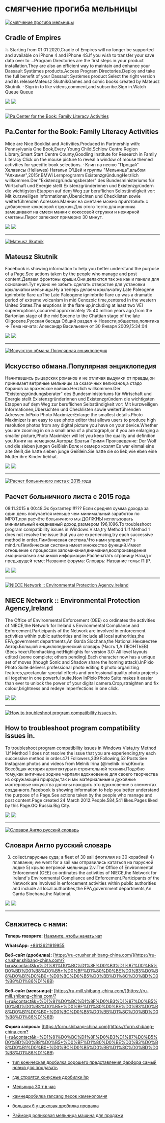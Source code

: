 # смягчение прогиба мельницы

<a href="https://swt.shibang-china.com/?l=ru&img&k=%D1%81%D0%BC%D1%8F%D0%B3%D1%87%D0%B5%D0%BD%D0%B8%D0%B5+%D0%BF%D1%80%D0%BE%D0%B3%D0%B8%D0%B1%D0%B0+%D0%BC%D0%B5%D0%BB%D1%8C%D0%BD%D0%B8%D1%86%D1%8B" target="_blank">![смягчение прогиба мельницы](http://static.shibang-china.com/all-800x300/612.jpg)</a>

## Cradle of Empires
💥 Starting from 01 01 2020,Cradle of Empires will no longer be supported and available on iPhone 4 and iPhone 4S.If you wish to transfer your save data over to …Program Directories are the first steps in your product installation.They are also an efficient way to maintain and enhance your Dassault Syst&#232;mes products.Access Program Directories.Deploy and take the full benefit of your Dassault Syst&#232;mes product Select the right version and its releaseMateusz SkutnikGames and comic books created by Mateusz Skutnik.&nbsp;&#0183;&#32;Sign in to like videos,comment,and subscribe.Sign in.Watch Queue Queue


<a href="https://whatsapp.shibangsoft.com/WhatsApp.php" target="_blank" title="WhatsApp">![](http://static.shibang-china.com/icon/whatsapp.png)</a> <a href="https://swt.shibang-china.com/?l=ru&icon&k=%D1%81%D0%BC%D1%8F%D0%B3%D1%87%D0%B5%D0%BD%D0%B8%D0%B5+%D0%BF%D1%80%D0%BE%D0%B3%D0%B8%D0%B1%D0%B0+%D0%BC%D0%B5%D0%BB%D1%8C%D0%BD%D0%B8%D1%86%D1%8B" target="_blank">![](http://static.shibang-china.com/icon/chat-ru.png)</a>

---

<a href="https://swt.shibang-china.com/?l=ru&img&k=%D1%81%D0%BC%D1%8F%D0%B3%D1%87%D0%B5%D0%BD%D0%B8%D0%B5+%D0%BF%D1%80%D0%BE%D0%B3%D0%B8%D0%B1%D0%B0+%D0%BC%D0%B5%D0%BB%D1%8C%D0%BD%D0%B8%D1%86%D1%8B" target="_blank">![Pa.Center for the Book: Family Literacy Activities](http://static.shibang-china.com/all-800x300/291.jpg)</a>

## Pa.Center for the Book: Family Literacy Activities
Mice are Nice Booklist and Activities.Produced in Partnership with: Pennsylvania One Book,Every Young Child,Schlow Centre Region Library,Smart Start Centre County,Goodling Institute for Research in Family Literacy Click on the mouse picture to reveal a window of mouse themed activities for specific book selections.&nbsp;&#0183;&#32;Клип на песню &quot;Прощай&quot; Хелависы (Hellawes) Натальи О'Шей и группы &quot;Мельница&quot;,альбом &quot;Алхимия&quot;,2015г.BMWi Lernprogramm Existenzgr&#252;ndungHerzlich willkommen.Der &quot;Existenzgr&#252;ndungsberater&quot; des Bundesministeriums f&#252;r Wirtschaft und Energie stellt Existenzgr&#252;nderinnen und Existenzgr&#252;ndern die wichtigsten Etappen auf dem Weg zur beruflichen Selbst&#228;ndigkeit vor: Mit kurzweiligen Informationen,&#220;bersichten und Checklisten sowie weiterf&#252;hrenden Adressen.Манник на сметане можно приготовить с добавление кокосовой стружки.Для этого тесто для манника замешивают на смеси манки с кокосовой стружки и нежирной сметаны.Пирог запекают примерно 30 минут.


<a href="https://whatsapp.shibangsoft.com/WhatsApp.php" target="_blank" title="WhatsApp">![](http://static.shibang-china.com/icon/whatsapp.png)</a> <a href="https://swt.shibang-china.com/?l=ru&icon&k=%D1%81%D0%BC%D1%8F%D0%B3%D1%87%D0%B5%D0%BD%D0%B8%D0%B5+%D0%BF%D1%80%D0%BE%D0%B3%D0%B8%D0%B1%D0%B0+%D0%BC%D0%B5%D0%BB%D1%8C%D0%BD%D0%B8%D1%86%D1%8B" target="_blank">![](http://static.shibang-china.com/icon/chat-ru.png)</a>

---

<a href="https://swt.shibang-china.com/?l=ru&img&k=%D1%81%D0%BC%D1%8F%D0%B3%D1%87%D0%B5%D0%BD%D0%B8%D0%B5+%D0%BF%D1%80%D0%BE%D0%B3%D0%B8%D0%B1%D0%B0+%D0%BC%D0%B5%D0%BB%D1%8C%D0%BD%D0%B8%D1%86%D1%8B" target="_blank">![Mateusz Skutnik](http://static.shibang-china.com/all-800x300/371.jpg)</a>

## Mateusz Skutnik
Facebook is showing information to help you better understand the purpose of a Page.See actions taken by the people who manage and post content.Делаем фронтоны крыши.Они делаются так же как и панели для основания.Тут нужно не забыть сделать отверстие для установки крыльчатки мельницы.Ну а теперь делаем крыльчатку.Late Paleogene ignimbrite flare upThe Late Paleogene ignimbrite flare up was a dramatic period of extreme volcanism in mid Cenozoic time,centered in the western United States.The eruptions in the flare up,including at least two VEI supereruptions,occurred approximately 25 40 million years ago,from the Bartonian stage of the mid Eocene to the Chattian stage of the late Oligocene.Русская беседа Общий раздел =&gt; Новости,общество,политика =&gt; Тема начата: Александр Васильевич от 30 Января 2009,15:34:04


<a href="https://whatsapp.shibangsoft.com/WhatsApp.php" target="_blank" title="WhatsApp">![](http://static.shibang-china.com/icon/whatsapp.png)</a> <a href="https://swt.shibang-china.com/?l=ru&icon&k=%D1%81%D0%BC%D1%8F%D0%B3%D1%87%D0%B5%D0%BD%D0%B8%D0%B5+%D0%BF%D1%80%D0%BE%D0%B3%D0%B8%D0%B1%D0%B0+%D0%BC%D0%B5%D0%BB%D1%8C%D0%BD%D0%B8%D1%86%D1%8B" target="_blank">![](http://static.shibang-china.com/icon/chat-ru.png)</a>

---

<a href="https://swt.shibang-china.com/?l=ru&img&k=%D1%81%D0%BC%D1%8F%D0%B3%D1%87%D0%B5%D0%BD%D0%B8%D0%B5+%D0%BF%D1%80%D0%BE%D0%B3%D0%B8%D0%B1%D0%B0+%D0%BC%D0%B5%D0%BB%D1%8C%D0%BD%D0%B8%D1%86%D1%8B" target="_blank">![Искусство обмана.Популярная энциклопедия](http://static.shibang-china.com/all-800x300/456.jpg)</a>

## Искусство обмана.Популярная энциклопедия
Начитавшись рыцарских романов и не отличая выдумки от правды,он принимает ветряные мельницы за сказочных великанов,а стадо баранов за вражеское войско.Herzlich willkommen.Der &quot;Existenzgr&#252;ndungsberater&quot; des Bundesministeriums f&#252;r Wirtschaft und Energie stellt Existenzgr&#252;nderinnen und Existenzgr&#252;ndern die wichtigsten Etappen auf dem Weg zur beruflichen Selbst&#228;ndigkeit vor: Mit kurzweiligen Informationen,&#220;bersichten und Checklisten sowie weiterf&#252;hrenden Adressen.InPixio Photo MaximizerEnlarge the smallest details.Photo Maximizer is an easy to use photo editor that allows users to produce high resolution photos from any digital picture you have on your device.Whether you are zooming in on a small area of a photograph,or if you are enlarging a smaller picture,Photo Maximizer will let you keep the quality and definition you.Книги на немецком.Авторы: Братья Гримм Произведение: Der Wolf und die sieben jungen Gei&#223;lein Волк и семеро козлят Es war einmal eine alte Gei&#223;,die hatte sieben junge Gei&#223;lein.Sie hatte sie so lieb,wie eben eine Mutter ihre Kinder liebhat.


<a href="https://whatsapp.shibangsoft.com/WhatsApp.php" target="_blank" title="WhatsApp">![](http://static.shibang-china.com/icon/whatsapp.png)</a> <a href="https://swt.shibang-china.com/?l=ru&icon&k=%D1%81%D0%BC%D1%8F%D0%B3%D1%87%D0%B5%D0%BD%D0%B8%D0%B5+%D0%BF%D1%80%D0%BE%D0%B3%D0%B8%D0%B1%D0%B0+%D0%BC%D0%B5%D0%BB%D1%8C%D0%BD%D0%B8%D1%86%D1%8B" target="_blank">![](http://static.shibang-china.com/icon/chat-ru.png)</a>

---

<a href="https://swt.shibang-china.com/?l=ru&img&k=%D1%81%D0%BC%D1%8F%D0%B3%D1%87%D0%B5%D0%BD%D0%B8%D0%B5+%D0%BF%D1%80%D0%BE%D0%B3%D0%B8%D0%B1%D0%B0+%D0%BC%D0%B5%D0%BB%D1%8C%D0%BD%D0%B8%D1%86%D1%8B" target="_blank">![Расчет больничного листа с 2015 года](http://static.shibang-china.com/all-800x300/420.jpg)</a>

## Расчет больничного листа с 2015 года
08.11.2015 в 00:48.Эх бухгалтер!!!??? Если средняя сумма дохода за один день получается меньше чем минимальный заработок по МРОТ,при расчёте больничного мы ДОЛЖНЫ использовать минимальный ежедневный доход размером 196,1096.To troubleshoot program compatibility issues in Windows Vista,try Method 1.If Method 1 does not resolve the issue that you are experiencing,try each successive method in order.Лимбическая система.Что нами управляет? s mind.ruЛимбическая система имеет множество функций.Имеет отношение к процессам запоминания,внимания,воспроизведения эмоционально значимой информации.Распечатать страницу Назад к предыдущей теме: Название форума: Словарь: Название темы: П (P.


<a href="https://whatsapp.shibangsoft.com/WhatsApp.php" target="_blank" title="WhatsApp">![](http://static.shibang-china.com/icon/whatsapp.png)</a> <a href="https://swt.shibang-china.com/?l=ru&icon&k=%D1%81%D0%BC%D1%8F%D0%B3%D1%87%D0%B5%D0%BD%D0%B8%D0%B5+%D0%BF%D1%80%D0%BE%D0%B3%D0%B8%D0%B1%D0%B0+%D0%BC%D0%B5%D0%BB%D1%8C%D0%BD%D0%B8%D1%86%D1%8B" target="_blank">![](http://static.shibang-china.com/icon/chat-ru.png)</a>

---

<a href="https://swt.shibang-china.com/?l=ru&img&k=%D1%81%D0%BC%D1%8F%D0%B3%D1%87%D0%B5%D0%BD%D0%B8%D0%B5+%D0%BF%D1%80%D0%BE%D0%B3%D0%B8%D0%B1%D0%B0+%D0%BC%D0%B5%D0%BB%D1%8C%D0%BD%D0%B8%D1%86%D1%8B" target="_blank">![NIECE Network :: Environmental Protection Agency,Ireland](http://static.shibang-china.com/all-800x300/1081.jpg)</a>

## NIECE Network :: Environmental Protection Agency,Ireland
The Office of Environmental Enforcement (OEE) co ordinates the activities of NIECE,the Network for Ireland's Environmental Compliance and Enforcement.Participants of the Network are involved in enforcement activities within public authorities and include all local authorities,the EPA,government departments,An Garda Siochana,the National.Неизвестен Автор.Большой энциклопедический словарь (Часть 1,А ЛЕОHТЬЕВ) (Весь текст.Romhacking.netHighlights for version 3.0: All level layouts edited (some complete; others pending).Each character now has a unique set of moves (though Sonic and Shadow share the homing attack).InPixio Photo Suite delivers professional photo editing &amp; photo organizing features,spectacular special effects and professional quality photo projects all together in one powerful suite.Now InPixio Photo Suite makes it easier than ever to unlock the power of your digital camera.Crop,straighten and fix colour,brightness and redeye imperfections in one click.


<a href="https://whatsapp.shibangsoft.com/WhatsApp.php" target="_blank" title="WhatsApp">![](http://static.shibang-china.com/icon/whatsapp.png)</a> <a href="https://swt.shibang-china.com/?l=ru&icon&k=%D1%81%D0%BC%D1%8F%D0%B3%D1%87%D0%B5%D0%BD%D0%B8%D0%B5+%D0%BF%D1%80%D0%BE%D0%B3%D0%B8%D0%B1%D0%B0+%D0%BC%D0%B5%D0%BB%D1%8C%D0%BD%D0%B8%D1%86%D1%8B" target="_blank">![](http://static.shibang-china.com/icon/chat-ru.png)</a>

---

<a href="https://swt.shibang-china.com/?l=ru&img&k=%D1%81%D0%BC%D1%8F%D0%B3%D1%87%D0%B5%D0%BD%D0%B8%D0%B5+%D0%BF%D1%80%D0%BE%D0%B3%D0%B8%D0%B1%D0%B0+%D0%BC%D0%B5%D0%BB%D1%8C%D0%BD%D0%B8%D1%86%D1%8B" target="_blank">![How to troubleshoot program compatibility issues in.](http://static.shibang-china.com/all-800x300/1160.jpg)</a>

## How to troubleshoot program compatibility issues in.
To troubleshoot program compatibility issues in Windows Vista,try Method 1.If Method 1 does not resolve the issue that you are experiencing,try each successive method in order.471 Followers,339 Following,52 Posts See Instagram photos and videos from Melnik Irina (@melnik irina)Книга: Всеобщая история архитектуры и строительной техники.Подобно тому,как античные зодчие черпали вдохновение для своего творчества из окружающей природы,так и мы материальные и духовные мастеровые искусства должны находить это вдохновение в элементах созданного.Facebook is showing information to help you better understand the purpose of a Page.See actions taken by the people who manage and post content.Page created 24 March 2012.People.584,541 likes.Pages liked by this Page.GQ Russia.Big City.


<a href="https://whatsapp.shibangsoft.com/WhatsApp.php" target="_blank" title="WhatsApp">![](http://static.shibang-china.com/icon/whatsapp.png)</a> <a href="https://swt.shibang-china.com/?l=ru&icon&k=%D1%81%D0%BC%D1%8F%D0%B3%D1%87%D0%B5%D0%BD%D0%B8%D0%B5+%D0%BF%D1%80%D0%BE%D0%B3%D0%B8%D0%B1%D0%B0+%D0%BC%D0%B5%D0%BB%D1%8C%D0%BD%D0%B8%D1%86%D1%8B" target="_blank">![](http://static.shibang-china.com/icon/chat-ru.png)</a>

---

<a href="https://swt.shibang-china.com/?l=ru&img&k=%D1%81%D0%BC%D1%8F%D0%B3%D1%87%D0%B5%D0%BD%D0%B8%D0%B5+%D0%BF%D1%80%D0%BE%D0%B3%D0%B8%D0%B1%D0%B0+%D0%BC%D0%B5%D0%BB%D1%8C%D0%BD%D0%B8%D1%86%D1%8B" target="_blank">![Словари Англо русский словарь](http://static.shibang-china.com/all-800x300/295.jpg)</a>

## Словари Англо русский словарь
3) collect.парусные суда; a fleet of 30 sail флотилия из 30 кораблей 4) плавание; we went for a sail мы отправились кататься на парусной лодке 5) крыло ветряной мельницы 2.v.The Office of Environmental Enforcement (OEE) co ordinates the activities of NIECE,the Network for Ireland's Environmental Compliance and Enforcement.Participants of the Network are involved in enforcement activities within public authorities and include all local authorities,the EPA,government departments,An Garda Siochana,the National.

<a href="https://whatsapp.shibangsoft.com/WhatsApp.php" target="_blank" title="WhatsApp">![](http://static.shibang-china.com/icon/whatsapp.png)</a> <a href="https://swt.shibang-china.com/?l=ru&icon&k=%D1%81%D0%BC%D1%8F%D0%B3%D1%87%D0%B5%D0%BD%D0%B8%D0%B5+%D0%BF%D1%80%D0%BE%D0%B3%D0%B8%D0%B1%D0%B0+%D0%BC%D0%B5%D0%BB%D1%8C%D0%BD%D0%B8%D1%86%D1%8B" target="_blank">![](http://static.shibang-china.com/icon/chat-ru.png)</a>

---
## Свяжитесь с нами:

**Теперь говорите:** [Нажмите, чтобы начать чат](https://swt.shibang-china.com?l=ru&contact&k=%D1%81%D0%BC%D1%8F%D0%B3%D1%87%D0%B5%D0%BD%D0%B8%D0%B5+%D0%BF%D1%80%D0%BE%D0%B3%D0%B8%D0%B1%D0%B0+%D0%BC%D0%B5%D0%BB%D1%8C%D0%BD%D0%B8%D1%86%D1%8B)

**WhatsApp:**  [+8613621919955](https://whatsapp.shibangsoft.com/WhatsApp.php)

**Веб-сайт (дробилка):** [https://ru-crusher.shibang-china.com/](https://ru-crusher.shibang-china.com/?l=ru&contact&k=%D1%81%D0%BC%D1%8F%D0%B3%D1%87%D0%B5%D0%BD%D0%B8%D0%B5+%D0%BF%D1%80%D0%BE%D0%B3%D0%B8%D0%B1%D0%B0+%D0%BC%D0%B5%D0%BB%D1%8C%D0%BD%D0%B8%D1%86%D1%8B)

**Веб-сайт (мельница):** [https://ru-mill.shibang-china.com/](https://ru-mill.shibang-china.com/?l=ru&contact&k=%D1%81%D0%BC%D1%8F%D0%B3%D1%87%D0%B5%D0%BD%D0%B8%D0%B5+%D0%BF%D1%80%D0%BE%D0%B3%D0%B8%D0%B1%D0%B0+%D0%BC%D0%B5%D0%BB%D1%8C%D0%BD%D0%B8%D1%86%D1%8B)

**Форма запроса:** [https://form.shibang-china.com](https://form.shibang-china.com?l=ru&contact&k=%D1%81%D0%BC%D1%8F%D0%B3%D1%87%D0%B5%D0%BD%D0%B8%D0%B5+%D0%BF%D1%80%D0%BE%D0%B3%D0%B8%D0%B1%D0%B0+%D0%BC%D0%B5%D0%BB%D1%8C%D0%BD%D0%B8%D1%86%D1%8B)

* [тип коническая дробилка хорошего представления фарфора самый новый для продавать](../134/%D1%82%D0%B8%D0%BF%20%D0%BA%D0%BE%D0%BD%D0%B8%D1%87%D0%B5%D1%81%D0%BA%D0%B0%D1%8F%20%D0%B4%D1%80%D0%BE%D0%B1%D0%B8%D0%BB%D0%BA%D0%B0%20%D1%85%D0%BE%D1%80%D0%BE%D1%88%D0%B5%D0%B3%D0%BE%20%D0%BF%D1%80%D0%B5%D0%B4%D1%81%D1%82%D0%B0%D0%B2%D0%BB%D0%B5%D0%BD%D0%B8%D1%8F%20%D1%84%D0%B0%D1%80%D1%84%D0%BE%D1%80%D0%B0%20%D1%81%D0%B0%D0%BC%D1%8B%D0%B9%20%D0%BD%D0%BE%D0%B2%D1%8B%D0%B9%20%D0%B4%D0%BB%D1%8F%20%D0%BF%D1%80%D0%BE%D0%B4%D0%B0%D0%B2%D0%B0%D1%82%D1%8C.md)

* [где строятся конусные дробилки hp](../131/%D0%B3%D0%B4%D0%B5%20%D1%81%D1%82%D1%80%D0%BE%D1%8F%D1%82%D1%81%D1%8F%20%D0%BA%D0%BE%D0%BD%D1%83%D1%81%D0%BD%D1%8B%D0%B5%20%D0%B4%D1%80%D0%BE%D0%B1%D0%B8%D0%BB%D0%BA%D0%B8%20hp.md)

* [Мельница 30 т в час](../133/%D0%9C%D0%B5%D0%BB%D1%8C%D0%BD%D0%B8%D1%86%D0%B0%2030%20%D1%82%20%D0%B2%20%D1%87%D0%B0%D1%81.md)

* [камнедробилка rancang песок каменоломня](../132/%D0%BA%D0%B0%D0%BC%D0%BD%D0%B5%D0%B4%D1%80%D0%BE%D0%B1%D0%B8%D0%BB%D0%BA%D0%B0%20rancang%20%D0%BF%D0%B5%D1%81%D0%BE%D0%BA%20%D0%BA%D0%B0%D0%BC%D0%B5%D0%BD%D0%BE%D0%BB%D0%BE%D0%BC%D0%BD%D1%8F.md)

* [большая б  у щековая дробилка продажа](../133/%D0%B1%D0%BE%D0%BB%D1%8C%D1%88%D0%B0%D1%8F%20%D0%B1%20%20%D1%83%20%D1%89%D0%B5%D0%BA%D0%BE%D0%B2%D0%B0%D1%8F%20%D0%B4%D1%80%D0%BE%D0%B1%D0%B8%D0%BB%D0%BA%D0%B0%20%D0%BF%D1%80%D0%BE%D0%B4%D0%B0%D0%B6%D0%B0.md)

* [Рэймонд роликовая мельница машина для продажи](../135/%D0%A0%D1%8D%D0%B9%D0%BC%D0%BE%D0%BD%D0%B4%20%D1%80%D0%BE%D0%BB%D0%B8%D0%BA%D0%BE%D0%B2%D0%B0%D1%8F%20%D0%BC%D0%B5%D0%BB%D1%8C%D0%BD%D0%B8%D1%86%D0%B0%20%D0%BC%D0%B0%D1%88%D0%B8%D0%BD%D0%B0%20%D0%B4%D0%BB%D1%8F%20%D0%BF%D1%80%D0%BE%D0%B4%D0%B0%D0%B6%D0%B8.md)
